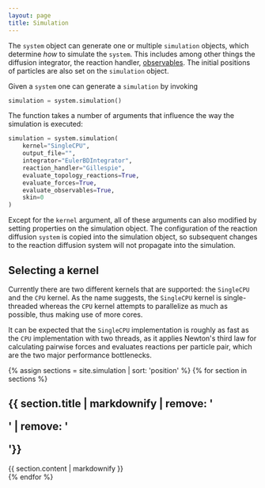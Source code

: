 ```yaml
---
layout: page
title: Simulation
---
```


The `system` object can generate one or multiple `simulation` objects, which determine _how_ to simulate the `system`.
This includes among other things the diffusion integrator, the reaction handler, [observables]({{site.baseurl}}/observables.html).
The initial positions of particles are also set on the `simulation` object.

Given a `system` one can generate a `simulation` by invoking
```python
simulation = system.simulation()
```
The function takes a number of arguments that influence the way the simulation is executed:
```python
simulation = system.simulation(
    kernel="SingleCPU",
    output_file="",
    integrator="EulerBDIntegrator",
    reaction_handler="Gillespie",
    evaluate_topology_reactions=True,
    evaluate_forces=True,
    evaluate_observables=True,
    skin=0
)
```
Except for the `kernel` argument, all of these arguments can also modified by setting properties on the
simulation object. The configuration of the reaction diffusion `system` is copied into the simulation object,
so subsequent changes to the reaction diffusion system will not propagate into the simulation.

## Selecting a kernel
Currently there are two different kernels that are supported: the `SingleCPU` and the `CPU` kernel. As the name
suggests, the `SingleCPU` kernel is single-threaded whereas the `CPU` kernel attempts to parallelize as much as
possible, thus making use of more cores.

It can be expected that the `SingleCPU` implementation is roughly as fast as the `CPU` implementation with two threads,
as it applies Newton's third law for calculating pairwise forces and evaluates reactions per particle pair, which are
the two major performance bottlenecks.

{% assign sections = site.simulation | sort: 'position' %}
{% for section in sections %}
<section id="{{ section.sectionName }}">
<h1>{{ section.title | markdownify | remove: '<p>' | remove: '</p>'}}</h1>
{{ section.content | markdownify }}
</section>
{% endfor %}

